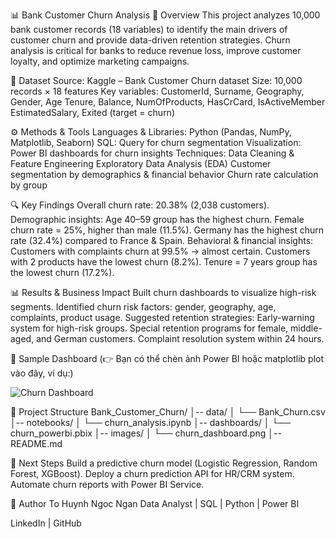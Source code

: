 📊 Bank Customer Churn Analysis
📌 Overview
This project analyzes 10,000 bank customer records (18 variables) to identify the main drivers of customer churn and provide data-driven retention strategies.
Churn analysis is critical for banks to reduce revenue loss, improve customer loyalty, and optimize marketing campaigns.

📂 Dataset
Source: Kaggle – Bank Customer Churn dataset
Size: 10,000 records × 18 features
Key variables:
CustomerId, Surname, Geography, Gender, Age
Tenure, Balance, NumOfProducts, HasCrCard, IsActiveMember
EstimatedSalary, Exited (target = churn)

⚙️ Methods & Tools
Languages & Libraries: Python (Pandas, NumPy, Matplotlib, Seaborn)
SQL: Query for churn segmentation
Visualization: Power BI dashboards for churn insights
Techniques:
Data Cleaning & Feature Engineering
Exploratory Data Analysis (EDA)
Customer segmentation by demographics & financial behavior
Churn rate calculation by group

🔍 Key Findings
Overall churn rate: 20.38% (2,038 customers).
Demographic insights:
Age 40–59 group has the highest churn.
Female churn rate = 25%, higher than male (11.5%).
Germany has the highest churn rate (32.4%) compared to France & Spain.
Behavioral & financial insights:
Customers with complaints churn at 99.5% → almost certain.
Customers with 2 products have the lowest churn (8.2%).
Tenure = 7 years group has the lowest churn (17.2%).

📊 Results & Business Impact
Built churn dashboards to visualize high-risk segments.
Identified churn risk factors: gender, geography, age, complaints, product usage.
Suggested retention strategies:
Early-warning system for high-risk groups.
Special retention programs for female, middle-aged, and German customers.
Complaint resolution system within 24 hours.

📸 Sample Dashboard
(👉 Bạn có thể chèn ảnh Power BI hoặc matplotlib plot vào đây, ví dụ:)

![Churn Dashboard](images/churn_dashboard.png)

📂 Project Structure
Bank_Customer_Churn/
│-- data/
│   └── Bank_Churn.csv
│-- notebooks/
│   └── churn_analysis.ipynb
│-- dashboards/
│   └── churn_powerbi.pbix
│-- images/
│   └── churn_dashboard.png
│-- README.md

🚀 Next Steps
Build a predictive churn model (Logistic Regression, Random Forest, XGBoost).
Deploy a churn prediction API for HR/CRM system.
Automate churn reports with Power BI Service.

👤 Author
To Huynh Ngoc Ngan
Data Analyst | SQL | Python | Power BI

LinkedIn
 | GitHub
